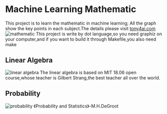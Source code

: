 # Machine Learning Mathematic
This project is to learn the mathematic in machine learning;
All the graph show the key points in each subject.The details please visit [tony4ai.com](http://www.tony4ai.com)
![mathematic](https://github.com/Tony-Tan/MachineLearningMath/raw/master/Mathematic.png)
This project is write by dot language,so you need graphiz on your computer,and if you want to build it through Makefile,you also need make
## Linear Algebra
![linear algebra](https://github.com/Tony-Tan/MachineLearningMath/raw/master/LinearAlgebra.png)
The linear algebra is based on MIT 18.06 open course,whose teacher is Gilbert Strang,the best teacher all over the world.
## Probability
![probability](https://github.com/Tony-Tan/MachineLearningMath/raw/master/Probability.png)
《Probability and Statistics》-M.H.DeGroot
